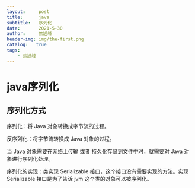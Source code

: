 ```yaml
---
layout:     post
title:      java
subtitle:   序列化
date:       2021-5-30
author:     焦旭峰
header-img: img/the-first.png
catalog:   true
tags:
    - 焦旭峰
---
```

# java序列化
## 序列化方式
序列化：将 Java 对象转换成字节流的过程。

反序列化：将字节流转换成 Java 对象的过程。

当 Java 对象需要在网络上传输 或者 持久化存储到文件中时，就需要对 Java 对象进行序列化处理。

序列化的实现：类实现 Serializable 接口，这个接口没有需要实现的方法。实现 Serializable 接口是为了告诉 jvm 这个类的对象可以被序列化。
